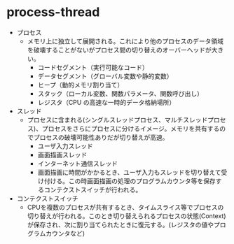 # process-thread
- プロセス
  - メモリ上に独立して展開される。これにより他のプロセスのデータ領域を破壊することがないがプロセス間の切り替えのオーバーヘッドが大きい。
    - コードセグメント（実行可能なコード）
    - データセグメント（グローバル変数や静的変数）
    - ヒープ（動的メモリ割り当て）
    - スタック（ローカル変数、関数パラメータ、関数呼び出し）
    - レジスタ（CPU の高速な一時的データ格納場所）
- スレッド
  - プロセスに含まれる(シングルスレッドプロセス、マルチスレッドプロセス)、プロセスをさらにプロセスに分けるイメージ。メモリを共有するのでプロセスの破壊可能性ありだが切り替えが高速。
    - ユーザ入力スレッド
    - 画面描画スレッド
    - インターネット通信スレッド
    - 画面描画に時間がかかるとき、ユーザ入力もスレッドを切り替えて受け付ける。この時画面描画の処理のプログラムカウンタ等を保存するコンテクストスイッチが行われる。
- コンテクストスイッチ
  - CPUを複数のプロセスが共有するとき、タイムスライス等でプロセスの切り替えが行われる。このとき切り替えられるプロセスの状態(Context)が保存され、次に割り当てられたときに復元する。(レジスタの値やプログラムカウンタなど)
